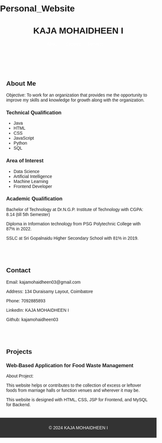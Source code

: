 # Personal_Website

<!DOCTYPE html>
<html lang="en">
<head>
  <meta charset="UTF-8">
  <meta name="viewport" content="width=device-width, initial-scale=1.0">
  <title>KAJA MOHAIDHEEN I</title>
  <style>
    body {
      font-family: Arial, sans-serif;
      margin: 0;
      padding: 0;
    }

    header {
      background-color: #333;
      color: #fff;
      padding: 20px;
    }

    nav ul {
      list-style-type: none;
      margin: 0;
      padding: 0;
    }

    nav ul li {
      display: inline;
      margin-right: 20px;
    }

    nav ul li a {
      color: #fff;
      text-decoration: none;
    }

    section {
      padding: 20px;
    }

    footer {
      background-color: #333;
      color: #fff;
      text-align: center;
      padding: 10px;
    }
  </style>
</head>
<body>
  <header>
    <h1>KAJA MOHAIDHEEN I</h1>
    <nav>
      <ul>
        <li><a href="#about">About</a></li>
        <li><a href="#contact">Contact</a></li>
        <li><a href="#projects">Projects</a></li>
      </ul>
    </nav>
  </header>

  <section id="about">
    <h2>About Me</h2>
    <p>Objective: To work for an organization that provides me the opportunity to improve my skills and knowledge for growth along with the organization.</p>
    <h3>Technical Qualification</h3>
    <ul>
      <li>Java</li>
      <li>HTML</li>
      <li>CSS</li>
      <li>JavaScript</li>
      <li>Python</li>
      <li>SQL</li>
    </ul>
    <h3>Area of Interest</h3>
    <ul>
      <li>Data Science</li>
      <li>Artificial Intelligence</li>
      <li>Machine Learning</li>
      <li>Frontend Developer</li>
    </ul>
    <h3>Academic Qualification</h3>
    <p>Bachelor of Technology at Dr.N.G.P. Institute of Technology with CGPA: 8.14 (till 5th Semester)</p>
    <p>Diploma in Information technology from PSG Polytechnic College with 87% in 2022.</p>
    <p>SSLC at Sri Gopalnaidu Higher Secondary School with 81% in 2019.</p>
  </section>

  <section id="contact">
    <h2>Contact</h2>
    <p>Email: kajamohaidheen03@gmail.com</p>
    <p>Address: 134 Duraisamy Layout, Coimbatore</p>
    <p>Phone: 7092885893</p>
    <p>LinkedIn: KAJA MOHAIDHEEN I</p>
    <p>Github: kajamohaidheen03</p>
  </section>

  <section id="projects">
    <h2>Projects</h2>
    <h3>Web-Based Application for Food Waste Management</h3>
    <p>About Project:</p>
    <p>This website helps or contributes to the collection of excess or leftover foods from marriage halls or function venues and wherever it may be.</p>
    <p>This website is designed with HTML, CSS, JSP for Frontend, and MySQL for Backend.</p>
  </section>

  <footer>
    <p>&copy; 2024 KAJA MOHAIDHEEN I</p>
  </footer>
</body>
</html>
